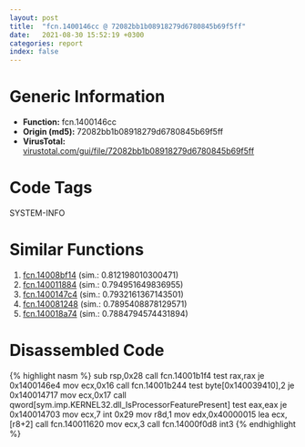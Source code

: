 ```yaml
---
layout: post
title:  "fcn.1400146cc @ 72082bb1b08918279d6780845b69f5ff"
date:   2021-08-30 15:52:19 +0300
categories: report
index: false
---
```


# Generic Information
- **Function:** fcn.1400146cc
- **Origin (md5):** 72082bb1b08918279d6780845b69f5ff
- **VirusTotal:** [virustotal.com/gui/file/72082bb1b08918279d6780845b69f5ff][virustotal_ref]

# Code Tags
<span class="tag" id="SYSTEM-INFO">SYSTEM-INFO</span>


# Similar Functions

1. [fcn.14008bf14][similar_1_ref] (sim.: 0.812198010300471)
2. [fcn.140011884][similar_2_ref] (sim.: 0.794951649836955)
3. [fcn.1400147c4][similar_3_ref] (sim.: 0.7932161367143501)
4. [fcn.140081248][similar_4_ref] (sim.: 0.7895408878129571)
5. [fcn.140018a74][similar_5_ref] (sim.: 0.7884794574431894)


# Disassembled Code

{% highlight nasm %}
sub rsp,0x28
call fcn.14001b1f4
test rax,rax
je 0x1400146e4
mov ecx,0x16
call fcn.14001b244
test byte[0x140039410],2
je 0x140014717
mov ecx,0x17
call qword[sym.imp.KERNEL32.dll_IsProcessorFeaturePresent]
test eax,eax
je 0x140014703
mov ecx,7
int 0x29
mov r8d,1
mov edx,0x40000015
lea ecx,[r8+2]
call fcn.140011620
mov ecx,3
call fcn.14000f0d8
int3 
{% endhighlight %}


[similar_1_ref]: /report/fcn.14008bf14@a5e8b4820319974b4ce1027132e98e27
[similar_2_ref]: /report/fcn.140011884@72082bb1b08918279d6780845b69f5ff
[similar_3_ref]: /report/fcn.1400147c4@72082bb1b08918279d6780845b69f5ff
[similar_4_ref]: /report/fcn.140081248@a5e8b4820319974b4ce1027132e98e27
[similar_5_ref]: /report/fcn.140018a74@c5b958b285b208bffd52d8455e15d93a
[virustotal_ref]: https://www.virustotal.com/gui/file/72082bb1b08918279d6780845b69f5ff